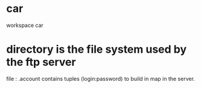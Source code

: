 # car
workspace car

directory is the file system used by the ftp server
=========

file : .account contains tuples (login:password) to build in map in the server.
